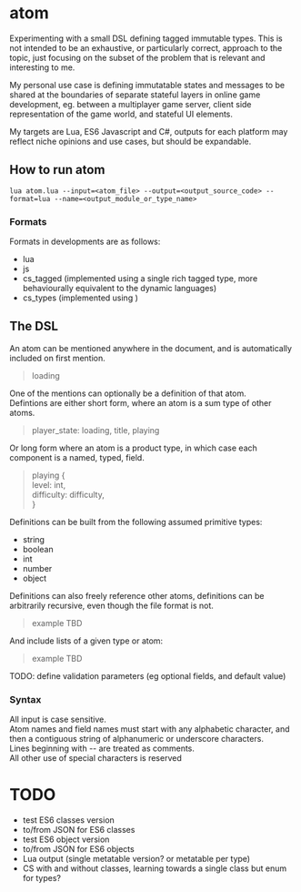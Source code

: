 # atom
Experimenting with a small DSL defining tagged immutable types. This is not intended to be an exhaustive, or particularly correct, approach to the topic, just focusing on the subset of the problem that is relevant and interesting to me.

My personal use case is defining immutatable states and messages to be shared at the boundaries of separate stateful layers in online game development, eg. between a multiplayer game server, client side representation of the game world, and stateful UI elements.

My targets are Lua, ES6 Javascript and C#, outputs for each platform may reflect niche opinions and use cases, but should be expandable.

## How to run atom

    lua atom.lua --input=<atom_file> --output=<output_source_code> --format=lua --name=<output_module_or_type_name>

### Formats

Formats in developments are as follows:

* lua
* js
* cs_tagged (implemented using a single rich tagged type, more behaviourally equivalent to the dynamic languages)
* cs_types (implemented using )


## The DSL
An atom can be mentioned anywhere in the document, and is automatically included on first mention.

> loading

One of the mentions can optionally be a definition of that atom.  
Defintions are either short form, where an atom is a sum type of other atoms.

> player_state: loading, title, playing

Or long form where an atom is a product type, in which case each component is a named, typed, field.

> playing {  
>   level: int,  
>   difficulty:  difficulty,  
> }

Definitions can be built from the following assumed primitive types:

* string
* boolean
* int
* number
* object

Definitions can also freely reference other atoms, definitions can be arbitrarily recursive, even though the file format is not.

> example TBD

And include lists of a given type or atom:

> example TBD

TODO: define validation parameters (eg optional fields, and default value)

### Syntax

All input is case sensitive.  
Atom names and field names must start with any alphabetic character, and then a contiguous string of alphanumeric or underscore characters.  
Lines beginning with -- are treated as comments.  
All other use of special characters is reserved

# TODO

* test ES6 classes version
* to/from JSON for ES6 classes
* test ES6 object version
* to/from JSON for ES6 objects
* Lua output (single metatable version? or metatable per type)
* CS with and without classes, learning towards a single class but enum for types?